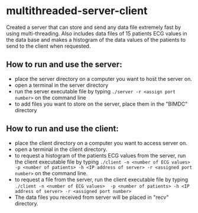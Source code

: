 # multithreaded-server-client
Created a server that can store and send any data file extremely fast by using multi-threading. 
Also includes data files of 15 patients ECG values in the data base and makes a histogram of the data values of the patients to send to the client when requested. 

## How to run and use the server:
- place the server directory on a computer you want to host the server on.
- open a terminal in the server directory
- run the server executable file by typing `./server -r <assign port number>` on the command line
- to add files you want to store on the server, place them in the "BIMDC" directory

## How to run and use the client:
- place the client directory on a computer you want to access server on.
- open a terminal in the client directory.
- to request a histogram of the patients ECG values from the server, run the client executable file by typing `./client -n <number of ECG values>  -p <number of patients> -h <IP address of server> -r <assigned port number>` on the command line.
- to request a file from the server, run the client executable file by typing `./client -n <number of ECG values>  -p <number of patients> -h <IP address of server> -r <assigned port number>`
- The data files you received from server will be placed in "recv" directory.
